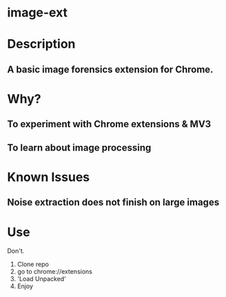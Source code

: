 # image-ext
# Description
## A basic image forensics extension for Chrome.
# Why?
## To experiment with Chrome extensions & MV3
## To learn about image processing
# Known Issues
## Noise extraction does not finish on large images
# Use
Don't.
1. Clone repo
2. go to chrome://extensions
3. 'Load Unpacked'
4. Enjoy
